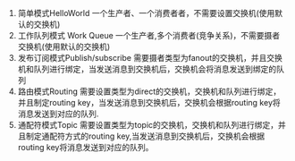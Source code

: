 1. 简单模式HelloWorld
   一个生产者、一个消费者者，不需要设置交换机(使用默认的交换机)
2. 工作队列模式 Work Queue
   一个生产者,多个消费者(竞争关系)，不需要摄者交换机(使用默认的交换机)
3. 发布订阅模式Publish/subscribe
   需要摄者类型为fanout的交换机，并且交换机和队列进行绑定，当发送消息到交换机后，交换机会将消息发送到绑定的队列
4. 路由模式Routing
   需要设置类型为direct的交换机，交换机和队列进行绑定，并且制定routing key，当发送消息到交换机后，交换机会根据routing key将消息发送到对应的队列.
5. 通配符模式Topic
   需要设置类型为topic的交换机，交换机和队列进行绑定，并且制定通配符方式的routing key,当发送消息到交换机后，交换机会根据routing key将消息发送到对应的队列。
